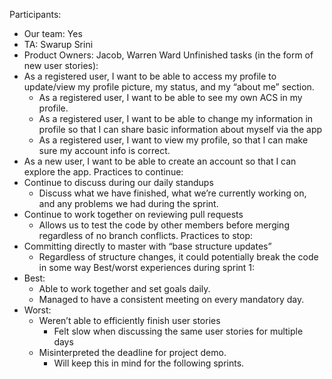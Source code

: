 ﻿Participants: 
* Our team: Yes
* TA: Swarup Srini
* Product Owners: Jacob, Warren Ward
Unfinished tasks (in the form of new user stories):
* As a registered user, I want to be able to access my profile to update/view my profile picture, my status, and my “about me” section.
   * As a registered user, I want to be able to see my own ACS in my profile.
   * As a registered user, I want to be able to change my information in profile so that I can share basic information about myself via the app
   * As a registered user, I want to view my profile, so that I can make sure my account info is correct.
* As a new user, I want to be able to create an account so that I can explore the app.
Practices to continue:
* Continue to discuss during our daily standups
   * Discuss what we have finished, what we’re currently working on, and any problems we had during the sprint.
* Continue to work together on reviewing pull requests
   * Allows us to test the code by other members before merging regardless of no branch conflicts.
Practices to stop:
* Committing directly to master with “base structure updates”
   * Regardless of structure changes, it could potentially break the code in some way
Best/worst experiences during sprint 1:
* Best:
   * Able to work together and set goals daily.
   * Managed to have a consistent meeting on every mandatory day.
* Worst:
   * Weren’t able to efficiently finish user stories
      * Felt slow when discussing the same user stories for multiple days
   * Misinterpreted the deadline for project demo.
      * Will keep this in mind for the following sprints.
